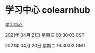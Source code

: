 # 学习中心 colearnhub
[学习中心](http://:56308/colearnhub/)

2021年 04月 21日 星期三 00:30:03 CST

2021年 04月 20日 星期二 16:30:03 GMT
